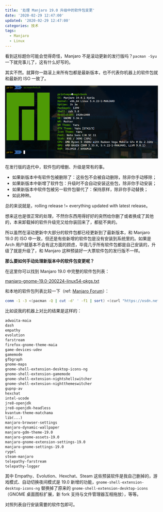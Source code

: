 ```yaml
---
title: '处理 Manjaro 19.0 升级中的软件包变更'
date: '2020-02-29 12:47:00'
updated: '2020-02-29 12:47:00'
categories: 技术
tags:
  - Manjaro
  - Linux
---
```


看到这标题你可能会觉得奇怪，Manjaro 不是滚动更新的发行版吗？`pacman -Syu` 一下就完事儿了，这有什么好写的。

其实不然。就算你一路滚上来所有包都是最新版本，也不代表你机器上的软件包就和最新的 ISO 一致了。

<!--more-->

![manjaro-19-0-kyria](deal-with-manjaro-19-package-changes/manjaro-19-0-kyria.png)

在发行版的迭代中，软件包的增删、升级是常有的事。

- 如果新版本中有软件包被删除了：这些包不会被自动删除，除非你手动移除；
- 如果新版本中新增了软件包：升级时不会自动安装这些包，除非你手动安装；
- 如果新版本中软件包被另一软件包替代了：保持原样，除非你手动替换；
- 如此种种。

总的来说就是，rolling release != everything updated with latest release。

想来这也是很正常的处理，不然你东西用得好好的突然给你删了或者换成了其他的，本来卸载掉的软件升级完又给你装回来了，都挺不爽的。

所以虽然在滚动更新中大部分的软件包都已经更新到了最新版本，和 Manjaro 19.0 的 ISO 中一致，但还是有些新增的软件包是没有安装到系统里的。如果是 Arch 用户就基本不会有这方面的顾虑，毕竟几乎所有软件包都是自己安装的，升级了就是升级了，和 Manjaro 这种预装好一大票软件包的发行版不一样。

**那么要如何手动处理新版本中的软件包变更呢？**

在这里你可以找到 Manjaro 19.0 中完整的软件包列表：

[manjaro-gnome-19.0-200224-linux54-pkgs.txt](https://osdn.net/projects/manjaro/storage/gnome/19.0/manjaro-gnome-19.0-200224-linux54-pkgs.txt)

和本地的软件包列表比较一下（ref: [Manjaro Forum](https://forum.manjaro.org/t/manjaro-19-0-released-gnome-kde-xfce-architect/126010/31)）：

```bash
comm -1 -3 <(pacman -Q | cut -d' ' -f1 | sort) <(curl "https://osdn.net/projects/manjaro/storage/gnome/19.0/manjaro-gnome-19.0-200224-linux54-pkgs.txt" -L -o - | cut -d' ' -f1 | sort)
```

比如说我的机器上对比的结果是这样的：

```text
adwaita-maia
dash
empathy
evolution
farstream
firefox-gnome-theme-maia
game-devices-udev
gamemode
gfbgraph
gnome-maps
gnome-shell-extension-desktop-icons-ng
gnome-shell-extension-gamemode
gnome-shell-extension-nightshellswitcher
gnome-shell-extension-nightthemeswitcher
gupnp-av
hexchat
intel-ucode
jre8-openjdk
jre8-openjdk-headless
kvantum-theme-matchama
lib(...)
manjaro-browser-settings
manjaro-dynamic-wallpaper
manjaro-gdm-theme-19.0
manjaro-gnome-assets-19.0
manjaro-gnome-extension-settings-19.0
manjaro-gnome-settings-19.0
rygel
steam-manjaro
telepathy-farstream
telepathy-logger
```

其中 Empathy、Evolution、Hexchat、Steam 这些预装软件是我自己删掉的，游戏模式、自动切换夜间模式是 19.0 新增的功能，`gnome-shell-extension-desktop-icons-ng` 替换掉了原来的 `gnome-shell-extension-desktop-icons`（GNOME 桌面图标扩展，新 fork 支持与文件管理器互相拖放），等等。

对照列表自行安装需要的软件包即可。
